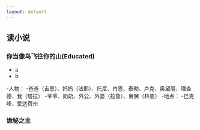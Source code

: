 ```yaml
---
layout: default
---
```


## 读小说

### 你当像鸟飞往你的山(Educated)

* a
* b

-人物：
	-爸爸（吉恩）、妈妈（法耶）、托尼、肖恩、泰勒、卢克、奥黛丽、理查德、我（塔拉）
	-爷爷、奶奶、外公、外婆（拉鲁）、舅舅（林恩）
-地点：
	-巴克峰，爱达荷州

### 诡秘之主

